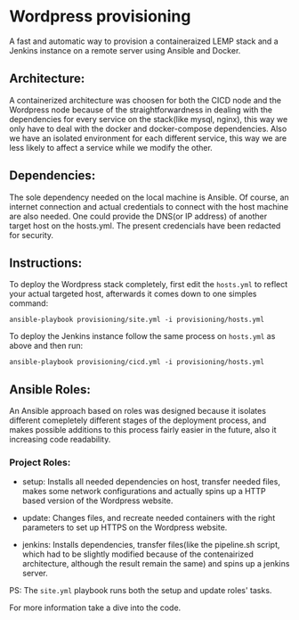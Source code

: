 # Wordpress provisioning
A fast and automatic way to provision a containeraized LEMP stack and a Jenkins instance on a remote server using Ansible and Docker.

## Architecture:

A containerized architecture was choosen for both the CICD node and the Wordpress node because of the straightforwardness in dealing with the dependencies for every service on the stack(like mysql, nginx), this way we only have to deal with the docker and docker-compose dependencies. Also we have an isolated environment for each different service, this way we are less likely to affect a service while we modify the other. 

## Dependencies:

The sole dependency needed on the local machine is Ansible. Of course, an internet connection and actual credentials to connect with the host machine are also needed. One could provide the DNS(or IP address) of another target host on the hosts.yml. The present credencials have been redacted for security.

## Instructions:

To deploy the Wordpress stack completely, first edit the `hosts.yml` to reflect your actual targeted host, afterwards it comes down to one simples command:

  `ansible-playbook provisioning/site.yml -i provisioning/hosts.yml`

To deploy the Jenkins instance follow the same process on `hosts.yml` as above and then run:

  `ansible-playbook provisioning/cicd.yml -i provisioning/hosts.yml`
  
## Ansible Roles:

An Ansible approach based on roles was designed because it isolates different comepletely different stages of the deployment process, and makes possible additions to this process fairly easier in the future, also it increasing code readability. 

### Project Roles:
  - setup: Installs all needed dependencies on host, transfer needed files, makes some network configurations and actually spins up a HTTP based version of the Wordpress website.
  
  - update: Changes files, and recreate needed containers with the right parameters to set up HTTPS on the Wordpress website.
  
  - jenkins: Installs dependencies, transfer files(like the pipeline.sh script, which had to be slightly modified because of the contenairized architecture, although the result remain the same) and spins up a jenkins server.
  
  PS: The `site.yml` playbook runs both the setup and update roles' tasks. 
  
For more information take a dive into the code. 
  
